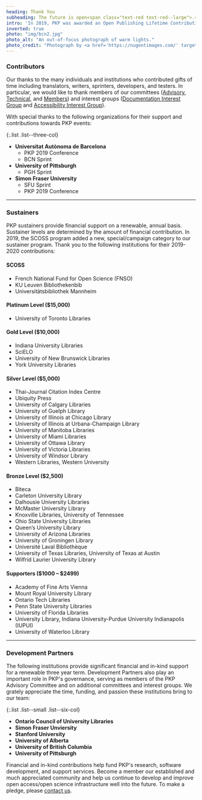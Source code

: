 ```yaml
---
heading: Thank You
subheading: The future is open<span class="text-red text-red--large">.</span>
intro: 'In 2019, PKP was awarded an Open Publishing Lifetime Contribution Award, part of the <a href="https://openpublishingawards.org/" target="_blank" rel="noopener">2019 Open Publishing Awards</a>. None of our work - past, present, and future - would be possible without the ongoing commitment and support of our community. For those who contributed in 2019-2020, we thank you.'
inverted: true
photo: "img/bcn2.jpg"
photo_alt: "An out-of-focus photograph of warm lights."
photo_credit: "Photograph by <a href='https://nugentimages.com/' target='_blank' rel='noopener'>Jason Nugent</a>."
---
```


### Contributors

Our thanks to the many individuals and institutions who contributed gifts of time including translators, writers, sprinters, developers, and testers. In particular, we would like to thank members of our committees ([Advisory](https://pkp.sfu.ca/about/organization/advisory-committee/), [Technical](https://pkp.sfu.ca/about/organization/technical-committee/), and [Members](https://pkp.sfu.ca/about/organization/members-committee/)) and interest groups ([Documentation Interest Group](https://pkp.sfu.ca/documentation-interest-group/) and [Accessibility Interest Group](https://pkp.sfu.ca/accessibility-interest-group/)).

With special thanks to the following organizations for their support and contributions towards PKP events:

{:.list .list--three-col}
- **Universitat Autònoma de Barcelona**
  - PKP 2019 Conference
  - BCN Sprint
- **University of Pittsburgh**
  - PGH Sprint
- **Simon Fraser University**
  - SFU Sprint
  - PKP 2019 Conference

---

### Sustainers
PKP sustainers provide financial support on a renewable, annual basis. Sustainer levels are determined by the amount of financial contribution.  In 2019, the SCOSS program added a new, special/campaign category to our sustainer program. Thank you to the following institutions for their 2019-2020 contributions:

#### SCOSS

- French National Fund for Open Science (FNSO)
- KU Leuven Bibliothekenbib
- Universitätsbibliothek Mannheim

#### Platinum Level ($15,000)

- University of Toronto Libraries

#### Gold Level ($10,000)

- Indiana University Libraries
- SciELO
- University of New Brunswick Libraries
- York University Libraries

#### Silver Level ($5,000)

- Thai-Journal Citation Index Centre
- Ubiquity Press
- University of Calgary Libraries
- University of Guelph Library
- University of Illinois at Chicago Library
- University of Illinois at Urbana-Champaign Library
- University of Manitoba Libraries
- University of Miami Libraries
- University of Ottawa Library
- University of Victoria Libraries
- University of Windsor Library
- Western Libraries, Western University

#### Bronze Level ($2,500)

- Biteca
- Carleton University Library
- Dalhousie University Libraries
- McMaster University Library
- Knoxville Libraries, University of Tennessee
- Ohio State University Libraries
- Queen’s University Library
- University of Arizona Libraries
- University of Groningen Library
- Université Laval Bibliothèque
- University of Texas Libraries, University of Texas at Austin
- Wilfrid Laurier University Library

#### Supporters ($1000 – $2499)

- Academy of Fine Arts Vienna
- Mount Royal University Library
- Ontario Tech Libraries
- Penn State University Libraries
- University of Florida Libraries
- University Library, Indiana University-Purdue University Indianapolis (IUPUI)
- University of Waterloo Library

---

### Development Partners

The following institutions provide significant financial and in-kind support for a renewable three year term. Development Partners also play an important role in PKP's governance, serving as members of the PKP Advisory Committee and on additional committees and interest groups. We grately appreciate the time, funding, and passion these institutions bring to our team:

{:.list .list--small .list--six-col}
- **Ontario Council of University Libraries**
- **Simon Fraser Unviersity**
- **Stanford University**
- **University of Alberta**
- **University of British Columbia**
- **University of Pittsburgh**

Financial and in-kind contributions help fund PKP's research, software development, and support services. Become a member our established and much appreciated community and help us continue to develop and improve open access/open science infrastructure well into the future.  To make a pledge, please [contact us](https://pkp.sfu.ca/contact-us/).
